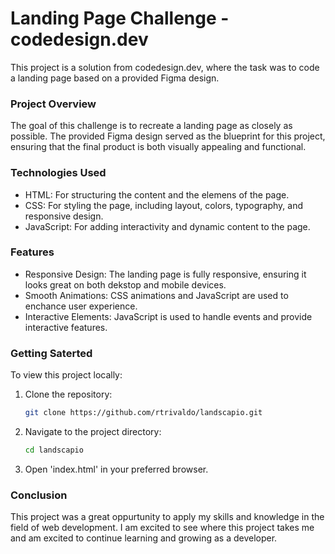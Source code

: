 # Landing Page Challenge - codedesign.dev

This project is a solution from codedesign.dev, where the task was to code a landing page based on a provided Figma design.

### Project Overview

The goal of this challenge is to recreate a landing page as closely as possible. The provided Figma design served as the blueprint for this project, ensuring that the final product is both visually appealing and functional.

### Technologies Used

-   HTML: For structuring the content and the elemens of the page.
-   CSS: For styling the page, including layout, colors, typography, and responsive design.
-   JavaScript: For adding interactivity and dynamic content to the page.

### Features

-   Responsive Design: The landing page is fully responsive, ensuring it looks great on both dekstop and mobile devices.
-   Smooth Animations: CSS animations and JavaScript are used to enchance user experience.
-   Interactive Elements: JavaScript is used to handle events and provide interactive features.

### Getting Saterted

To view this project locally:

1. Clone the repository:
    ```bash
    git clone https://github.com/rtrivaldo/landscapio.git
    ```
2. Navigate to the project directory:
    ```bash
    cd landscapio
    ```
3. Open 'index.html' in your preferred browser.

### Conclusion

This project was a great oppurtunity to apply my skills and knowledge in the field of web development. I am excited to see where this project takes me and am excited to continue learning and growing as a developer.
